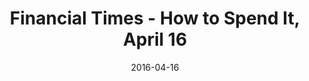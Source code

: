---
title: Financial Times - How to Spend It, April 16
date: 2016-04-16
summary_markdown: |
  Assael Abacus Collection featured in How To Spend It. Available at Neiman Marcus, Saks Fifth Avenue, and Select Retailers. ​​
featured_image: 2016-04-16.jpg
---